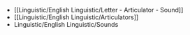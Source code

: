 - [[Linguistic/English Linguistic/Letter - Articulator - Sound]]
- [[Linguistic/English Linguistic/Articulators]]
- Linguistic/English Linguistic/Sounds